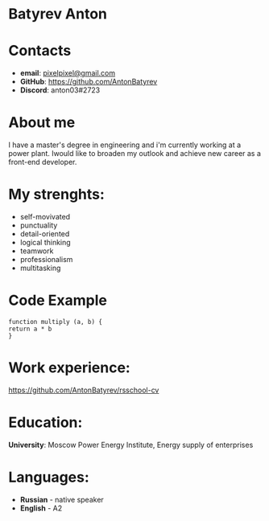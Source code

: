 # Batyrev Anton

# Contacts
* **email**: pixelpixel@gmail.com
* **GitHub**: https://github.com/AntonBatyrev
* **Discord**: anton03#2723

# About me
I have a master's degree in engineering and i'm currently working at a power
plant. Iwould like to broaden my outlook and achieve new career as a front-end developer.

# My strenghts:
* self-movivated
* punctuality
* detail-oriented
* logical thinking
* teamwork
* professionalism
* multitasking

# Code Example
```
function multiply (a, b) {
return a * b
}
```

# Work experience:
https://github.com/AntonBatyrev/rsschool-cv

# Education:
**University**: Moscow Power Energy Institute, Energy supply of enterprises

# Languages:
* **Russian** - native speaker
* **English** - A2
